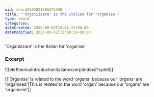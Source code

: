 ```yaml
---
uid: shard2509021505375990
title: "'Organizzare' is the Italian for 'organise'"
type: shard
categories:
dateCreated: 2025-09-02T15:05:37+08:00
dateModified: 2025-09-02T15:09:56+08:00
---
```

'Organizzare' is the Italian for 'organise'
### Excerpt
![[eleftheriouIntroductionItalianexcerptindex#^cphi6]]

[['Organise' is related to the word 'organs' because our 'organs' are 'organised'|This is related to the word 'organ' because our 'organs' are 'organised']]